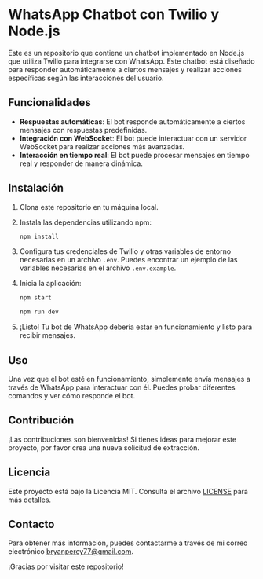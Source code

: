 # WhatsApp Chatbot con Twilio y Node.js

Este es un repositorio que contiene un chatbot implementado en Node.js que utiliza Twilio para integrarse con WhatsApp. Este chatbot está diseñado para responder automáticamente a ciertos mensajes y realizar acciones específicas según las interacciones del usuario.

## Funcionalidades

- **Respuestas automáticas**: El bot responde automáticamente a ciertos mensajes con respuestas predefinidas.
- **Integración con WebSocket**: El bot puede interactuar con un servidor WebSocket para realizar acciones más avanzadas.
- **Interacción en tiempo real**: El bot puede procesar mensajes en tiempo real y responder de manera dinámica.

## Instalación

1. Clona este repositorio en tu máquina local.
2. Instala las dependencias utilizando npm:

    ```bash
    npm install
    ```

3. Configura tus credenciales de Twilio y otras variables de entorno necesarias en un archivo `.env`. Puedes encontrar un ejemplo de las variables necesarias en el archivo `.env.example`.

4. Inicia la aplicación:

    ```bash
    npm start
    ```
    ```bash
    npm run dev
    ```

5. ¡Listo! Tu bot de WhatsApp debería estar en funcionamiento y listo para recibir mensajes.

## Uso

Una vez que el bot esté en funcionamiento, simplemente envía mensajes a través de WhatsApp para interactuar con él. Puedes probar diferentes comandos y ver cómo responde el bot.

## Contribución

¡Las contribuciones son bienvenidas! Si tienes ideas para mejorar este proyecto, por favor crea una nueva solicitud de extracción.

## Licencia

Este proyecto está bajo la Licencia MIT. Consulta el archivo [LICENSE](LICENSE) para más detalles.

## Contacto

Para obtener más información, puedes contactarme a través de mi correo electrónico [bryanpercy77@gmail.com](mailto:bryanpercy77@gmail.com).

¡Gracias por visitar este repositorio!

